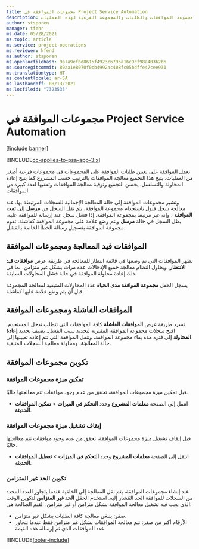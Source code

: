 ```yaml
---
title: مجموعات الموافقة في Project Service Automation
description: يوفر موضوع هذا الموضوع معلومات حول مجموعة الموافقات والطلبات والمجموعة الفرعية لهذه العمليات.
author: stsporen
manager: tfehr
ms.date: 05/28/2021
ms.topic: article
ms.service: project-operations
ms.reviewer: kfend
ms.author: stsporen
ms.openlocfilehash: 9a7a9efbd8615f4923c6795a16c9cf98a40362b6
ms.sourcegitcommit: 80aa1e8070f0cb4992ac408fc05bdffe47cee931
ms.translationtype: HT
ms.contentlocale: ar-SA
ms.lasthandoff: 08/13/2021
ms.locfileid: "7323535"
---
```

# <a name="approval-sets-in-project-service-automation"></a>مجموعات الموافقة في Project Service Automation

[!include [banner](../includes/psa-now-project-operations.md)]

[!INCLUDE[cc-applies-to-psa-app-3.x](../includes/cc-applies-to-psa-app-3x.md)]

تعمل الموافقة على تعيين طلبات الموافقة على المجموعات في مجموعات فرعية أصغر من العمليات. يتيح هذا التجميع معالجة الموافقات بالترتيب حسب المشروع كما يتيح إعادة المحاولة والتسلسل. يحسن التجميع وثوقية معالجة الموافقات وتعقبها لعدد كبيرة من الموافقات.

وتشير مجموعات الموافقة إلى حالة المعالجة الإجمالية للسجلات المرتبطة بها. عند معالجة سجل قبول باستخدام مجموعة الموافقة، يتم نقل السجل من **مرسل** إلى **تمت الموافقة** ، وإنه غير مرتبط بمجموعة الموافقة. إذا فشل سجل عند إرساله للموافقة عليه، يظل السجل في حالة **مرسل** ويتم وضع علامة على مجموعة الموافقة كفاشلة. تقوم مجموعة الموافقة بتسجيل رسالة الخطأ الخاصة بالفشل.

## <a name="processing-approvals-and-approval-sets"></a>الموافقات قيد المعالجة ومجموعات الموافقة
تظهر الموافقات التي تم وضعها في قائمة انتظار للمعالجة في طريقة عرض **موافقات قيد الانتظار**. ويحاول النظام معالجة جميع الإدخالات عدة مرات بشكل غير متزامن، بما في ذلك إعادة محاولة الموافقة في حالة فشل المحاولات السابقة.

يسجل الحقل **مجموعة الموافقة مدى الحياة** عدد المحاولات المتبقية لمعالجة المجموعة قبل أن يتم وضع علامة عليها كفاشلة.

## <a name="failed-approvals-and-approval-sets"></a>الموافقات الفاشلة ومجموعات الموافقة
تسرد طريقة عرض **الموافقات الفاشلة** كافة الموافقات التي تتطلب تدخل المستخدم. افتح سجلات مجموعة الموافقة المقترنة لتحديد سبب الفشل.
يضيف تحديد **إعادة المحاولة** إلى فترة مدة بقاء مجموعة الموافقة، وتنقل الموافقة التي تتم إعادة تعيينها إلى حالة **المعالجة**، ومحاولة معالجة السجلات المتبقية.

## <a name="configure-approval-sets"></a>تكوين مجموعات الموافقة

###  <a name="enable-the-approval-sets-feature"></a>تمكين ميزة مجموعات الموافقة
قبل تمكين ميزة مجموعات الموافقة، تحقق من عدم وجود موافقات تتم معالجتها حاليًا.

- انتقل إلى الصفحة **معلمات المشروع** وحدد **التحكم في الميزات** > **تمكين الموافقات الحديثة**.

### <a name="turn-off-the-approval-sets-feature"></a>إيقاف تشغيل ميزة مجموعات الموافقة
قبل إيقاف تشغيل ميزة مجموعات الموافقة، تحقق من عدم وجود موافقات تتم معالجتها حاليًا.

- انتقل إلى الصفحة **معلمات المشروع** وحدد **التحكم في الميزات** > **تعطيل الموافقات الحديثة**.

### <a name="configuring-the-asynchronous-threshold"></a>تكوين الحد غير المتزامن 
عند إنشاء مجموعات الموافقة، يتم نقل المعالجة إلى الخلفية عندما يتجاوز العدد المحدد من السجلات للموافقة الحد المُشار إليه. استخدم الحقل **الحد غير المتزامن** لتكوين الوقت الذي يجب فيه تشغيل معالجة الموافقة بشكل متزامن أو غير متزامن.
القيم الصالحة هي:

  - صفر: ينبغي معالجة كافة الطلبات بشكل غير متزامن. 
  - الأرقام أكبر من صفر: تتم معالجة الموافقات بشكل غير متزامن فقط عندما يتجاوز عدد الموافقات الذي تم إرساله هذه القيمة.

[!INCLUDE[footer-include](../includes/footer-banner.md)]
